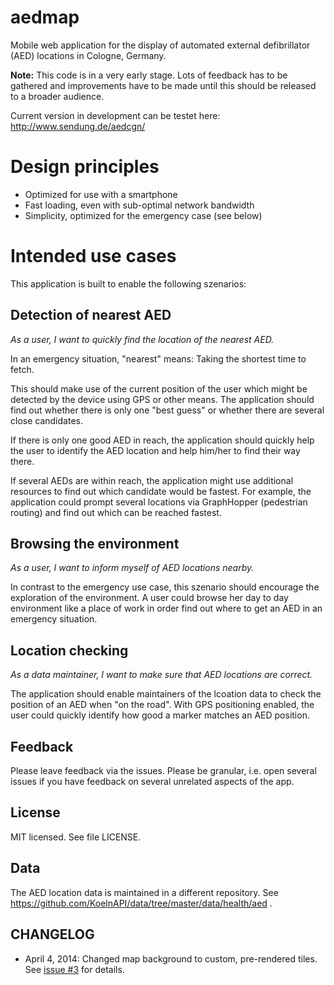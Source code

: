 aedmap
======

Mobile web application for the display of automated external defibrillator (AED)
locations in Cologne, Germany.

**Note:** This code is in a very early stage. Lots of feedback has to be gathered
and improvements have to be made until this should be released to a broader audience.

Current version in development can be testet here: http://www.sendung.de/aedcgn/

# Design principles

* Optimized for use with a smartphone
* Fast loading, even with sub-optimal network bandwidth
* Simplicity, optimized for the emergency case (see below)

# Intended use cases

This application is built to enable the following szenarios:

## Detection of nearest AED

*As a user, I want to quickly find the location of the nearest AED.*

In an emergency situation, "nearest" means: Taking the shortest time to fetch.

This should make use of the current position of the user which might be detected by
the device using GPS or other means. The application should find out whether there
is only one "best guess" or whether there are several close candidates.

If there is
only one good AED in reach, the application should quickly help the user to identify
the AED location and help him/her to find their way there. 

If several AEDs are within reach, the application might use additional resources to
find out which candidate would be fastest. For example, the application could prompt
several locations via GraphHopper (pedestrian routing) and find out which can be reached
fastest.

## Browsing the environment

*As a user, I want to inform myself of AED locations nearby.*

In contrast to the emergency use case, this szenario should encourage the exploration of
the environment. A user could browse her day to day environment like a place of work in order
find out where to get an AED in an emergency situation.

## Location checking

*As a data maintainer, I want to make sure that AED locations are correct.*

The application should enable maintainers of the lcoation data to check the position
of an AED when "on the road". With GPS positioning enabled, the user could quickly identify
how good a marker matches an AED position.

## Feedback

Please leave feedback via the issues. Please be granular, i.e. open several issues if you
have feedback on several unrelated aspects of the app.

## License

MIT licensed. See file LICENSE.

## Data

The AED location data is maintained in a different repository. See https://github.com/KoelnAPI/data/tree/master/data/health/aed .

## CHANGELOG

* April 4, 2014: Changed map background to custom, pre-rendered tiles. See [issue #3](https://github.com/KoelnAPI/aedmap/issues/3) for details.
